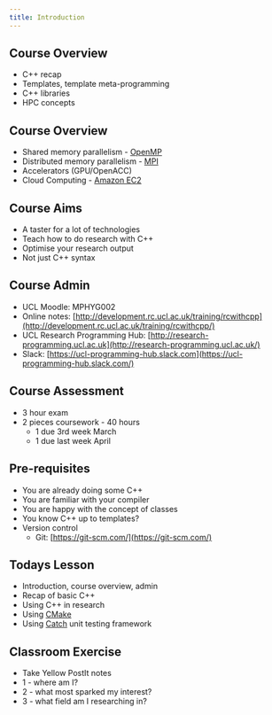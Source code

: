 ```yaml
---
title: Introduction
---
```


## Course Overview

* C++ recap
* Templates, template meta-programming
* C++ libraries
* HPC concepts


## Course Overview

* Shared memory parallelism - [OpenMP](http://www.openmp.org)
* Distributed memory parallelism - [MPI](http://www.open-mpi.org)
* Accelerators (GPU/OpenACC)
* Cloud Computing - [Amazon EC2](http://aws.amazon.com/)


## Course Aims

* A taster for a lot of technologies
* Teach how to do research with C++
* Optimise your research output
* Not just C++ syntax


## Course Admin

* UCL Moodle: MPHYG002
* Online notes: [http://development.rc.ucl.ac.uk/training/rcwithcpp](http://development.rc.ucl.ac.uk/training/rcwithcpp/)
* UCL Research Programming Hub: [http://research-programming.ucl.ac.uk](http://research-programming.ucl.ac.uk/)
* Slack: [https://ucl-programming-hub.slack.com](https://ucl-programming-hub.slack.com/)


## Course Assessment

* 3 hour exam
* 2 pieces coursework - 40 hours
    * 1 due 3rd week March
    * 1 due last week April


## Pre-requisites

* You are already doing some C++
* You are familiar with your compiler
* You are happy with the concept of classes
* You know C++ up to templates?
* Version control 
    * Git: [https://git-scm.com/](https://git-scm.com/)


## Todays Lesson

* Introduction, course overview, admin
* Recap of basic C++
* Using C++ in research
* Using [CMake](http://www.cmake.org)
* Using [Catch](https://github.com/philsquared/Catch) unit testing framework
 

## Classroom Exercise

* Take Yellow PostIt notes
* 1 - where am I?
* 2 - what most sparked my interest?
* 3 - what field am I researching in?

